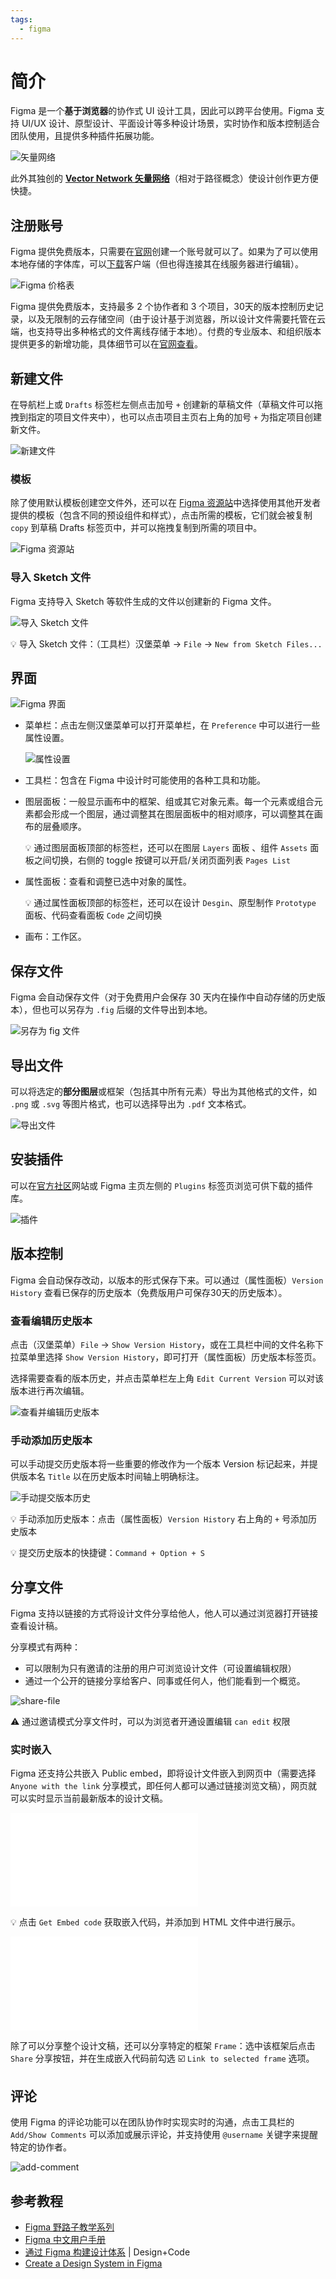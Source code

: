 ```yaml
---
tags:
  - figma
---
```


# 简介

Figma 是一个**基于浏览器**的协作式 UI 设计工具，因此可以跨平台使用。Figma 支持 UI/UX 设计、原型设计、平面设计等多种设计场景，实时协作和版本控制适合团队使用，且提供多种插件拓展功能。

![矢量网络](./images/vector-network.gif)

此外其独创的 [**Vector  Network 矢量网络**](https://medium.com/figma-design/introducing-vector-networks-3b877d2b864f)（相对于路径概念）使设计创作更方便快捷。

## 注册账号

Figma 提供免费版本，只需要在[官网](https://www.figma.com/)创建一个账号就可以了。如果为了可以使用本地存储的字体库，可以[下载](https://www.figma.com/downloads/)客户端（但也得连接其在线服务器进行编辑）。

![Figma 价格表](./images/figma-price.png)

Figma 提供免费版本，支持最多 2 个协作者和 3 个项目，30天的版本控制历史记录，以及无限制的云存储空间（由于设计基于浏览器，所以设计文件需要托管在云端，也支持导出多种格式的文件离线存储于本地）。付费的专业版本、和组织版本提供更多的新增功能，具体细节可以在[官网查看](https://www.figma.com/pricing/#cid-57mfNh6t0Xo7z8Q95Ww9ZV)。

## 新建文件

在导航栏上或 `Drafts` 标签栏左侧点击加号 `+` 创建新的草稿文件（草稿文件可以拖拽到指定的项目文件夹中），也可以点击项目主页右上角的加号 `+` 为指定项目创建新文件。

![新建文件](./images/new-file.png)

### 模板

除了使用默认模板创建空文件外，还可以在 [Figma 资源站](https://www.figma.com/resources/assets/)中选择使用其他开发者提供的模板（包含不同的预设组件和样式），点击所需的模板，它们就会被复制 `copy` 到草稿 Drafts 标签页中，并可以拖拽复制到所需的项目中。

![Figma 资源站](./images/template.png)

### 导入 Sketch 文件

Figma 支持导入 Sketch 等软件生成的文件以创建新的 Figma 文件。

![导入 Sketch 文件](./images/import-files-from-sketch.png)

:bulb: 导入 Sketch 文件：（工具栏）汉堡菜单 -> `File` -> `New from Sketch Files...`

## 界面

![Figma 界面](./images/layout.png)

* 菜单栏：点击左侧汉堡菜单可以打开菜单栏，在 `Preference` 中可以进行一些属性设置。

  ![属性设置](./images/menu.png)

* 工具栏：包含在 Figma 中设计时可能使用的各种工具和功能。

* 图层面板：一般显示画布中的框架、组或其它对象元素。每一个元素或组合元素都会形成一个图层，通过调整其在图层面板中的相对顺序，可以调整其在画布的层叠顺序。

  :bulb: 通过图层面板顶部的标签栏，还可以在图层 `Layers` 面板 、组件 `Assets` 面板之间切换，右侧的 toggle 按键可以开启/关闭页面列表 `Pages List`

* 属性面板：查看和调整已选中对象的属性。

  :bulb: 通过属性面板顶部的标签栏，还可以在设计 `Desgin`、原型制作 `Prototype` 面板、代码查看面板 `Code` 之间切换

* 画布：工作区。

## 保存文件

Figma 会自动保存文件（对于免费用户会保存 30 天内在操作中自动存储的历史版本），但也可以另存为 `.fig` 后缀的文件导出到本地。

![另存为 fig 文件](./images/save-as-file.png)

## 导出文件

可以将选定的**部分图层**或框架（包括其中所有元素）导出为其他格式的文件，如 `.png` 或 `.svg` 等图片格式，也可以选择导出为 `.pdf` 文本格式。

![导出文件](./images/export-file.png)

## 安装插件

可以在[官方社区](https://www.figma.com/community)网站或 Figma 主页左侧的 `Plugins` 标签页浏览可供下载的插件库。

![插件](./images/plugins.png)

## 版本控制

Figma 会自动保存改动，以版本的形式保存下来。可以通过（属性面板）`Version History` 查看已保存的历史版本（免费版用户可保存30天的历史版本）。

### 查看编辑历史版本

点击（汉堡菜单）`File` -> `Show Version History`，或在工具栏中间的文件名称下拉菜单里选择 `Show Version History`，即可打开（属性面板）历史版本标签页。

选择需要查看的版本历史，并点击菜单栏左上角 `Edit Current Version` 可以对该版本进行再次编辑。

![查看并编辑历史版本](./images/show-and-edit-version-history.png)

### 手动添加历史版本

可以手动提交历史版本将一些重要的修改作为一个版本 Version 标记起来，并提供版本名 `Title` 以在历史版本时间轴上明确标注。

![手动提交版本历史](./images/add-version-history.png)

:bulb: 手动添加历史版本：点击（属性面板）`Version History` 右上角的 `+` 号添加历史版本

:bulb: 提交历史版本的快捷键：`Command + Option + S`

## 分享文件

Figma 支持以链接的方式将设计文件分享给他人，他人可以通过浏览器打开链接查看设计稿。

分享模式有两种：

* 可以限制为只有邀请的注册的用户可浏览设计文件（可设置编辑权限）
* 通过一个公开的链接分享给客户、同事或任何人，他们能看到一个概览。

![share-file](./images/share-file.png)

:warning: 通过邀请模式分享文件时，可以为浏览者开通设置编辑 `can edit` 权限

### 实时嵌入

Figma 还支持公共嵌入 Public embed，即将设计文件嵌入到网页中（需要选择 `Anyone with the link` 分享模式，即任何人都可以通过链接浏览文稿），网页就可以实时显示当前最新版本的设计文稿。


<div class='video-wrapper'>
<iframe src="//player.bilibili.com/player.html?aid=94259627&bvid=BV1sE411p7br&cid=162480578&page=33&high_quality=1&danmaku=0" scrolling="no" border="0" frameborder="no" framespacing="0" allowfullscreen="true"></iframe>
</div>

:bulb: 点击 `Get Embed code` 获取嵌入代码，并添加到 HTML 文件中进行展示。

<div class='video-wrapper'>
<iframe src="//player.bilibili.com/player.html?aid=94259627&bvid=BV1sE411p7br&cid=162480599&page=34&high_quality=1&danmaku=0" scrolling="no" border="0" frameborder="no" framespacing="0" allowfullscreen="true"></iframe>
</div>

除了可以分享整个设计文稿，还可以分享特定的框架 `Frame`：选中该框架后点击 `Share` 分享按钮，并在生成嵌入代码前勾选 :ballot_box_with_check: `Link to selected frame` 选项。

## 评论

使用 Figma 的评论功能可以在团队协作时实现实时的沟通，点击工具栏的 `Add/Show Comments` 可以添加或展示评论，并支持使用 `@username` 关键字来提醒特定的协作者。

![add-comment](./images/add-comment.png)

## 参考教程

* [Figma 野路子教学系列](https://www.youtube.com/watch?v=iKsbO-G9Q9Y&list=PLrgBkP7HMHlAWmh4kyW18cQ4xssiKR-JP)
* [Figma 中文用户手册](https://figmachina.com/guide/)
* [通过 Figma 构建设计体系](https://designcode.io/design-system-in-figma) | Design+Code
* [Create a Design System in Figma](https://www.youtube.com/playlist?list=PLDaHCLWmCcQL3ipBjcrJYc_DT6B2nxVf0)